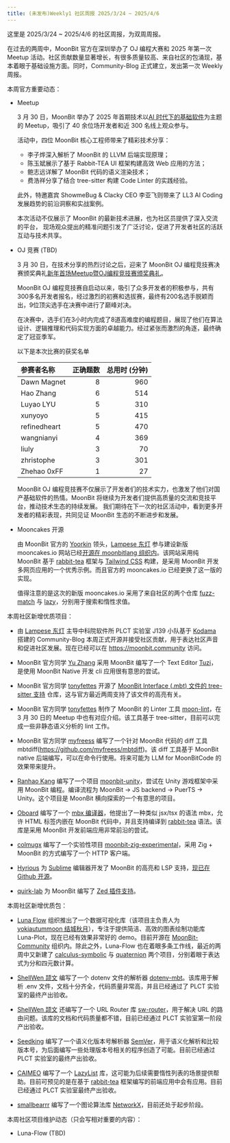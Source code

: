 ```yaml
---
title: (未发布)Weekly1 社区周报 2025/3/24 ~ 2025/4/6
---
```


这里是 2025/3/24 ~ 2025/4/6 的社区周报，为双周周报。

在过去的两周中，MoonBit 官方在深圳举办了 OJ 编程大赛和 2025 年第一次 Meetup 活动。社区贡献数量显著增长，有很多质量较高、来自社区的包涌现，基本着眼于基础设施方面。同时，Community-Blog 正式建立，发出第一次 Weekly 周报。

本周官方重要动态：

- Meetup

  3 月 30 日，MoonBit 举办了 2025 年首期技术以[AI 时代下的基础软件](https://mp.weixin.qq.com/s/vDvsqxNAUzkijsPg26RIHA)为主题的 Meetup，吸引了 40 余位场开发者和近 300 名线上观众参与。

  活动中，四位 MoonBit 核心工程师带来了精彩技术分享：

  - 李子烨深入解析了 MoonBit 的 LLVM 后端实现原理；
  - 陈玉斌展示了基于 Rabbit-TEA UI 框架构建高效 Web 应用的方法；
  - 鲍志远详解了 MoonBit 代码的语义渲染技术；
  - 费浩祥分享了结合 tree-sitter 构建 Code Linter 的实践经验。

  此外，特邀嘉宾 ShowmeBug & Clacky CEO 李亚飞则带来了 LL3 AI Coding 发展趋势的前沿洞察和实战案例。

  本次活动不仅展示了 MoonBit 的最新技术进展，也为社区员提供了深入交流的平台，
  现场观众提出的精准问题引发了广泛讨论，促进了开发者社区的活跃互动与技术共享。

- OJ 竞赛 (TBD)

    3 月 30 日，在技术分享的热烈讨论之后，迎来了 MoonBit OJ 编程竞技赛决赛颁奖典礼[新年首场Meetup暨OJ编程竞技赛颁奖典礼](https://mp.weixin.qq.com/s/vDvsqxNAUzkijsPg26RIHA)。

    MoonBit OJ 编程竞技赛自启动以来，吸引了众多开发者的积极参与，共有300多名开发者报名，经过激烈的初赛和选拔赛，最终有200名选手脱颖而出，9位顶尖选手在决赛中进行了巅峰对决。

    在决赛中，选手们在3小时内完成了8道高难度的编程题目，展现了他们在算法设计、逻辑推理和代码实现方面的卓越能力。经过紧张而激烈的角逐，最终确定了冠亚季军。

    以下是本次比赛的获奖名单

    | 参赛者名称       |   正确题数 |   总用时 (分钟) |
    |:-----------------|-----------:|----------------:|
    | Dawn Magnet      |          8 |             960 |
    | Hao Zhang        |          6 |             514 |
    | Luyao LYU        |          5 |             310 |
    | xunyoyo          |          5 |             415 |
    | refinedheart     |          5 |             470 |
    | wangnianyi       |          4 |             369 |
    | liuly            |          3 |              70 |
    | zhristophe       |          3 |             301 |
    | Zhehao 0xFF      |          1 |              27 |

    MoonBit OJ 编程竞技赛不仅展示了开发者们的技术实力，也激发了他们对国产基础软件的热情。MoonBit 将继续为开发者们提供高质量的交流和竞技平台，推动技术生态的持续发展。
    我们期待在下一次的社区活动中，看到更多开发者的精彩表现，共同见证 MoonBit 生态的不断进步和发展。

- Mooncakes 开源

  由 MoonBit 官方的 [Yoorkin](https://github.com/Yoorkin) 领头，[Lampese 东灯](https://github.com/Lampese) 参与建设新版 mooncakes.io 网站已经[开源在 moonbitlang 组织内](https://github.com/moonbitlang/mooncakes.io)。该网站采用纯 MoonBit 基于 [rabbit-tea](https://github.com/Yoorkin/rabbit-tea) 框架与 [Tailwind CSS](https://tailwindcss.com) 构建，是采用 MoonBit 开发多网页应用的一个优秀示例。而且官方的 mooncakes.io 已经更换了这一版的实现。

  值得注意的是这次的新版 mooncakes.io 采用了来自社区的两个仓库 [fuzz-match](https://github.com/moonbit-community/fuzzy_match) 与 [lazy](https://github.com/CAIMEOX/lazy/blob/main/src/lazy.mbt)，分别用于搜索和惰性求值。

本周社区新增优质项目：

- 由 [Lampese 东灯](https://github.com/Lampese) 主导中科院软件所 PLCT 实验室 J139 小队基于 [Kodama](https://github.com/kokic/kodama) 搭建的 Community-Blog 本周正式开源并接受社区贡献，用于表达社区声音和促进社区发展。现在已经可以在 https://moonbit.community 访问。

- MoonBit 官方同学 [Yu Zhang](https://github.com/Yu-zh) 采用 MoonBit 编写了一个 Text Editor [Tuzi](https://github.com/Yu-zh/Tuzi)，是使用 MoonBit Native 开发 cli 应用很有意思的尝试。

- MoonBit 官方同学 [tonyfettes](https://github.com/tonyfettes) 开源了 [MoonBit Interface (.mbt) 文件的 tree-sitter 支持](https://github.com/tonyfettes/tree-sitter-mbti) 仓库，这与官方最近两周支持了该文件的高亮有关。

- MoonBit 官方同学 [tonyfettes](https://github.com/tonyfettes) 制作了 MoonBit 的 Linter 工具 [moon-lint](https://github.com/tonyfettes/moon-lint)，在 3 月 30 日的 Meetup 中也有对应介绍。该工具基于 tree-sitter，目前可以完成一些非静态语义分析的 lint 工作。

- MoonBit 官方同学 [myfreess](https://github.com/myfreess) 编写了一个针对 MoonBit 代码的 diff 工具 mbtdiff(https://github.com/myfreess/mbtdiff)。该 diff 工具基于 MoonBit native 后端编写，可以在命令行使用。将来可能为 LLM for MoonBitCode 的效果带来提升。

- [Ranhao Kang](https://github.com/RanhaoKang) 编写了一个项目 [moonbit-unity](https://github.com/RanhaoKang/moonbit-unity)，尝试在 Unity 游戏框架中采用 MoonBit 编程。编译流程为 MoonBit -> JS backend -> PuerTS -> Unity。这个项目是 MoonBit 横向探索的一个有意思的项目。

- [Oboard](https://github.com/oboard) 编写了一个 [mbx 编译器](https://github.com/oboard/mbx-compiler)，他提出了一种类似 jsx/tsx 的语法 mbx，允许 HTML 标签内嵌在 MoonBit 代码中，并且支持编译到 [rabbit-tea](https://github.com/Yoorkin/rabbit-tea) 语法。该库是采用 MoonBit 开发前端应用非常前沿的尝试。

- [colmugx](https://github.com/colmugx) 编写了一个实验性项目 [moonbit-zig-experimental](https://github.com/colmugx/moonbit-zig-experimental)，采用 Zig + MoonBit 的方式编写了一个 HTTP 客户端。

- [Hyrious](https://github.com/hyrious) 为 [Sublime](https://www.sublimetext.com) 编辑器开发了 MoonBit 的高亮和 LSP 支持，[现已在 Github 开源](https://github.com/hyrious/moonbit-syntax-highlight/)。

- [quirk-lab](https://github.com/quirk-lab) 为 MoonBit 编写了 [Zed 插件支持](https://github.com/quirk-lab/zed-moonbit)。

本周社区新增优质包：

- [Luna Flow](https://github.com/luna-flow) 组织推出了一个数据可视化库（该项目主负责人为 [yokiautummoon 结城秋月](https://github.com/yokiautummoon)），专注于提供简洁、高效的图表绘制功能库 Luna-Plot，现在已经有效果非常好的 demo。目前开源在 [MoonBit-Community](https://github.com/moonbit-community/luna-plot) 组织内。除此之外，Luna-Flow 也在着眼多条工作线，最近的两周中又新建了 [calculus-symbolic](https://github.com/Luna-Flow/calculus-symbolic) 与 [quaternion](https://github.com/luna-flow/quaternion) 两个项目，分别着眼于表达式为分和四元数计算。

- [ShellWen 颉文](https://github.com/ShellWen) 编写了一个 dotenv 文件的解析器 [dotenv-mbt](https://github.com/moonbit-community/dotenv-mbt)。该库用于解析 .env 文件，文档十分齐全，代码质量非常高，并且已经通过了 PLCT 实验室的最终产出验收。

- [ShellWen 颉文](https://github.com/ShellWen) 还编写了一个 URL Router 库 [sw-router](https://github.com/moonbit-community/sw-router)，用于解决 URL 的路由问题。该库的文档和代码质量都不错，目前已经通过 PLCT 实验室第一阶段产出验收。

- [Seedking](https://github.com/Seedking) 编写了一个语义化版本号解析器 [SemVer](https://github.com/Seedking/SemVer)，用于语义化解析和比较版本号，为后面编写一些处理版本号相关的程序创造了可能。目前已经通过 PLCT 实验室的最终产出验收。

- [CAIMEO](https://github.com/CAIMEOX) 编写了一个 [LazyList](https://github.com/CAIMEOX/lazy-list) 库，这可能为后续需要惰性列表的场景提供帮助。目前可预见的是在基于 [rabbit-tea](https://github.com/Yoorkin/rabbit-tea) 框架编写的前端应用中会有应用。目前已经通过 PLCT 实验室最终产出验收。

- [smallbearrr](https://github.com/smallbearrr) 编写了一个图论算法库 [NetworkX](https://github.com/moonbit-community/NetworkX)，目前还处于起步阶段。

本周社区项目维护动态（只会写相对重要的内容）：

- Luna-Flow (TBD)
